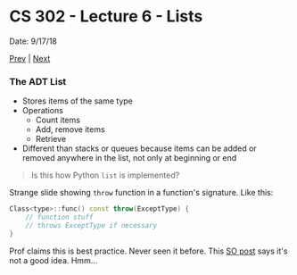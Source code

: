 # CS 302 - Lecture 6 - Lists
Date: 9/17/18

[Prev](./lecture_5.md) | [Next](./lecture_7.md)

### The ADT List
- Stores items of the same type
- Operations
    - Count items
    - Add, remove items
    - Retrieve
- Different than stacks or queues because items can be added or removed
anywhere in the list, not only at beginning or end

> Is this how Python `list` is implemented?

Strange slide showing `throw` function in a function's signature. Like
this:

```c++
Class<type>::func() const throw(ExceptType) {
    // function stuff
    // throws ExceptType if necessary
}
```

Prof claims this is best practice. Never seen it before. This [SO post](https://stackoverflow.com/questions/1055387/throw-keyword-in-functions-signature)
says it's not a good idea. Hmm...

